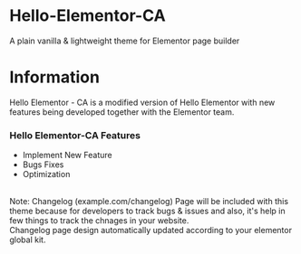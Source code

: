 # Hello-Elementor-CA
A plain vanilla &amp; lightweight theme for Elementor page builder

<h1>Information</h1>
<p>Hello Elementor - CA is a modified version of Hello Elementor with new features being developed together with the Elementor team.</p>

<h3>Hello Elementor-CA Features</h3>
<ul>
  <li>Implement New Feature</li>
  <li>Bugs Fixes</li>
  <li>Optimization</li>
</ul>

<p><br>Note:</b> Changelog (example.com/changelog) Page will be included with this theme because for developers to track bugs & issues and also, it's help in few things to track the chnages in your website.
<br>
Changelog page design automatically updated according to your elementor global kit.</p>